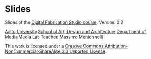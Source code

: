 Slides
======

Slides of the [Digital Fabrication Studio course](http://mlab.taik.fi/studies/courses/course?id=1986).
Version: 0.2

[Aalto University](http://www.aalto.fi/en/)
[School of Art, Design and Architecture](http://arts.aalto.fi/en/)
[Department of Media](http://media.aalto.fi/en/)
[Media Lab](http://mlab.taik.fi/)
Teacher: [Massimo Menichinelli](http://fi.linkedin.com/in/massimomenichinelli)


This work is licensed under a [Creative Commons Attribution-NonCommercial-ShareAlike 3.0 Unported License](http://creativecommons.org/licenses/by-nc-sa/3.0/deed.en_US).